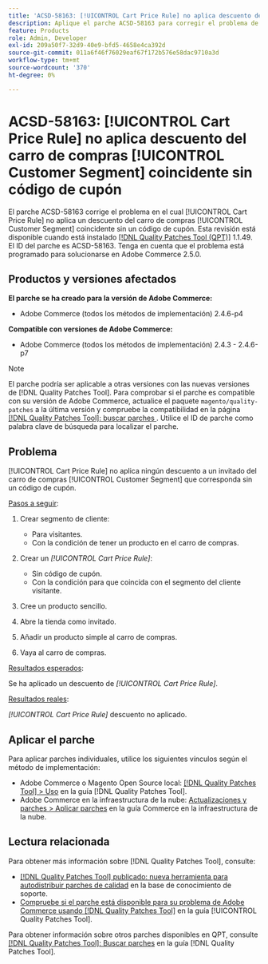 ```yaml
---
title: 'ACSD-58163: [!UICONTROL Cart Price Rule] no aplica descuento del carro de compras [!UICONTROL Customer Segment] coincidente sin código de cupón'
description: Aplique el parche ACSD-58163 para corregir el problema de Adobe Commerce en el cual [!UICONTROL Cart Price Rule] no aplica un descuento a un invitado del carro de compras [!UICONTROL Customer Segment] coincidente sin un código de cupón.
feature: Products
role: Admin, Developer
exl-id: 209a50f7-32d9-40e9-bfd5-4658e4ca392d
source-git-commit: 011a6f46f76029eaf67f172b576e58dac9710a3d
workflow-type: tm+mt
source-wordcount: '370'
ht-degree: 0%

---
```


# ACSD-58163: [!UICONTROL Cart Price Rule] no aplica descuento del carro de compras [!UICONTROL Customer Segment] coincidente sin código de cupón

El parche ACSD-58163 corrige el problema en el cual [!UICONTROL Cart Price Rule] no aplica un descuento del carro de compras [!UICONTROL Customer Segment] coincidente sin un código de cupón. Esta revisión está disponible cuando está instalado [[!DNL Quality Patches Tool (QPT)]](https://experienceleague.adobe.com/en/docs/commerce-operations/tools/quality-patches-tool/quality-patches-tool-to-self-serve-quality-patches) 1.1.49. El ID del parche es ACSD-58163. Tenga en cuenta que el problema está programado para solucionarse en Adobe Commerce 2.5.0.

## Productos y versiones afectados

**El parche se ha creado para la versión de Adobe Commerce:**

* Adobe Commerce (todos los métodos de implementación) 2.4.6-p4

**Compatible con versiones de Adobe Commerce:**

* Adobe Commerce (todos los métodos de implementación) 2.4.3 - 2.4.6-p7

>[!NOTE]
>
>El parche podría ser aplicable a otras versiones con las nuevas versiones de [!DNL Quality Patches Tool]. Para comprobar si el parche es compatible con su versión de Adobe Commerce, actualice el paquete `magento/quality-patches` a la última versión y compruebe la compatibilidad en la página [[!DNL Quality Patches Tool]: buscar parches ](https://experienceleague.adobe.com/tools/commerce-quality-patches/index.html). Utilice el ID de parche como palabra clave de búsqueda para localizar el parche.

## Problema

[!UICONTROL Cart Price Rule] no aplica ningún descuento a un invitado del carro de compras [!UICONTROL Customer Segment] que corresponda sin un código de cupón.

<u>Pasos a seguir</u>:

1. Crear segmento de cliente:
   * Para visitantes.
   * Con la condición de tener un producto en el carro de compras.

1. Crear un *[!UICONTROL Cart Price Rule]*:
   * Sin código de cupón.
   * Con la condición para que coincida con el segmento del cliente visitante.

1. Cree un producto sencillo.
1. Abre la tienda como invitado.
1. Añadir un producto simple al carro de compras.
1. Vaya al carro de compras.

<u>Resultados esperados</u>:

Se ha aplicado un descuento de *[!UICONTROL Cart Price Rule]*.

<u>Resultados reales</u>:

*[!UICONTROL Cart Price Rule]* descuento no aplicado.

## Aplicar el parche

Para aplicar parches individuales, utilice los siguientes vínculos según el método de implementación:

* Adobe Commerce o Magento Open Source local: [[!DNL Quality Patches Tool] > Uso](/help/tools/quality-patches-tool/usage.md) en la guía [!DNL Quality Patches Tool].
* Adobe Commerce en la infraestructura de la nube: [Actualizaciones y parches > Aplicar parches](https://experienceleague.adobe.com/docs/commerce-cloud-service/user-guide/develop/upgrade/apply-patches.html) en la guía Commerce en la infraestructura de la nube.

## Lectura relacionada

Para obtener más información sobre [!DNL Quality Patches Tool], consulte:

* [[!DNL Quality Patches Tool] publicado: nueva herramienta para autodistribuir parches de calidad](https://experienceleague.adobe.com/en/docs/commerce-operations/tools/quality-patches-tool/quality-patches-tool-to-self-serve-quality-patches) en la base de conocimiento de soporte.
* [Compruebe si el parche está disponible para su problema de Adobe Commerce usando [!DNL Quality Patches Tool]](/help/tools/quality-patches-tool/patches-available-in-qpt/check-patch-for-magento-issue-with-magento-quality-patches.md) en la guía [!UICONTROL Quality Patches Tool].


Para obtener información sobre otros parches disponibles en QPT, consulte [[!DNL Quality Patches Tool]: Buscar parches](https://experienceleague.adobe.com/tools/commerce-quality-patches/index.html) en la guía [!DNL Quality Patches Tool].
